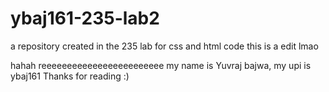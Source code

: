 # ybaj161-235-lab2
a repository created in the 235 lab for css and html code
this is a edit lmao

hahah reeeeeeeeeeeeeeeeeeeeeeee
my name is Yuvraj bajwa, my upi is ybaj161 
Thanks for reading :) 